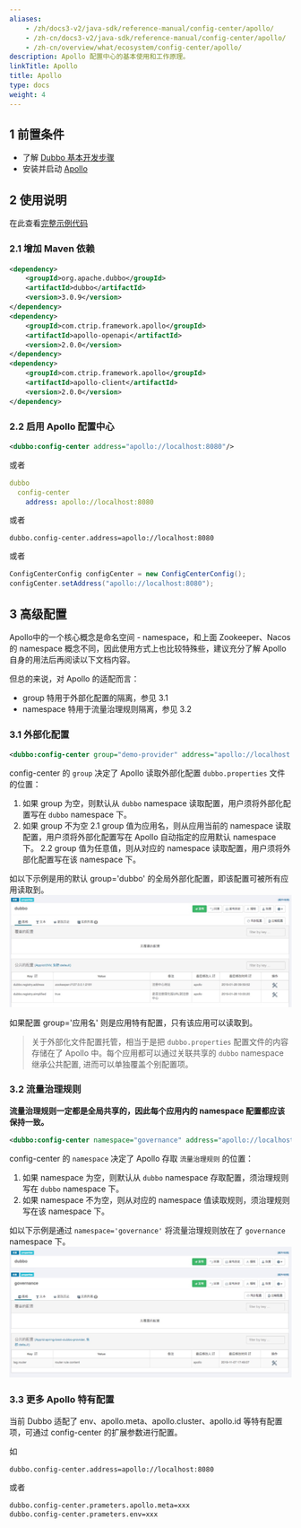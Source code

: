 ```yaml
---
aliases:
    - /zh/docs3-v2/java-sdk/reference-manual/config-center/apollo/
    - /zh-cn/docs3-v2/java-sdk/reference-manual/config-center/apollo/
    - /zh-cn/overview/what/ecosystem/config-center/apollo/
description: Apollo 配置中心的基本使用和工作原理。
linkTitle: Apollo
title: Apollo
type: docs
weight: 4
---
```


## 1 前置条件
* 了解 [Dubbo 基本开发步骤](../../../quick-start/spring-boot/)
* 安装并启动 [Apollo](https://www.apolloconfig.com/#/zh/README)

## 2 使用说明
在此查看[完整示例代码](https://github.com/apache/dubbo-samples/tree/master/3-extensions/configcenter/dubbo-samples-configcenter-apollo)

### 2.1 增加 Maven 依赖

```xml
<dependency>
    <groupId>org.apache.dubbo</groupId>
    <artifactId>dubbo</artifactId>
    <version>3.0.9</version>
</dependency>
<dependency>
    <groupId>com.ctrip.framework.apollo</groupId>
    <artifactId>apollo-openapi</artifactId>
    <version>2.0.0</version>
</dependency>
<dependency>
    <groupId>com.ctrip.framework.apollo</groupId>
    <artifactId>apollo-client</artifactId>
    <version>2.0.0</version>
</dependency>
```

### 2.2 启用 Apollo 配置中心
```xml
<dubbo:config-center address="apollo://localhost:8080"/>
```

或者

```yaml
dubbo
  config-center
    address: apollo://localhost:8080
```

或者

```properties
dubbo.config-center.address=apollo://localhost:8080
```

或者

```java
ConfigCenterConfig configCenter = new ConfigCenterConfig();
configCenter.setAddress("apollo://localhost:8080");
```

## 3 高级配置
Apollo中的一个核心概念是命名空间 - namespace，和上面 Zookeeper、Nacos 的 namespace 概念不同，因此使用方式上也比较特殊些，建议充分了解 Apollo 自身的用法后再阅读以下文档内容。

但总的来说，对 Apollo 的适配而言：
* group 特用于外部化配置的隔离，参见 3.1
* namespace 特用于流量治理规则隔离，参见 3.2

### 3.1 外部化配置

```xml
<dubbo:config-center group="demo-provider" address="apollo://localhost:8080"/>
```

config-center 的 `group` 决定了 Apollo 读取外部化配置 `dubbo.properties` 文件的位置：
1. 如果 group 为空，则默认从 `dubbo` namespace 读取配置，用户须将外部化配置写在 `dubbo` namespace 下。
2. 如果 group 不为空
  2.1 group 值为应用名，则从应用当前的 namespace 读取配置，用户须将外部化配置写在 Apollo 自动指定的应用默认 namespace 下。
  2.2 group 值为任意值，则从对应的 namespace 读取配置，用户须将外部化配置写在该 namespace 下。

如以下示例是用的默认 group='dubbo' 的全局外部化配置，即该配置可被所有应用读取到。
![apollo-configcenter-dubbo.png](/imgs/user/apollo-configcenter-dubbo.png)

如果配置 group='应用名' 则是应用特有配置，只有该应用可以读取到。

> 关于外部化文件配置托管，相当于是把 `dubbo.properties` 配置文件的内容存储在了 Apollo 中。每个应用都可以通过关联共享的 `dubbo` namespace 继承公共配置, 进而可以单独覆盖个别配置项。

### 3.2 流量治理规则
**流量治理规则一定都是全局共享的，因此每个应用内的 namespace 配置都应该保持一致。**

```xml
<dubbo:config-center namespace="governance" address="apollo://localhost:8080"/>
```

config-center 的 `namespace` 决定了 Apollo 存取 `流量治理规则` 的位置：
1. 如果 namespace 为空，则默认从 `dubbo` namespace 存取配置，须治理规则写在 `dubbo` namespace 下。
2. 如果 namespace 不为空，则从对应的 namespace 值读取规则，须治理规则写在该 namespace 下。

如以下示例是通过 `namespace='governance'` 将流量治理规则放在了 `governance` namespace 下。
![apollo-configcenter-governance-dubbo.png](/imgs/user/apollo-configcenter-governance-dubbo.png)

### 3.3 更多 Apollo 特有配置
当前 Dubbo 适配了 env、apollo.meta、apollo.cluster、apollo.id 等特有配置项，可通过 config-center 的扩展参数进行配置。

如
```properties
dubbo.config-center.address=apollo://localhost:8080
```

或者

```properties
dubbo.config-center.prameters.apollo.meta=xxx
dubbo.config-center.prameters.env=xxx
```
